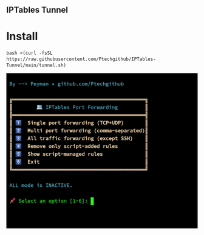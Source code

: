 ## IPTables Tunnel 


# Install
```
bash <(curl -fsSL https://raw.githubusercontent.com/Ptechgithub/IPTables-Tunnel/main/tunnel.sh)
```

![34](https://github.com/Ptechgithub/configs/blob/main/media/34.jpg)

